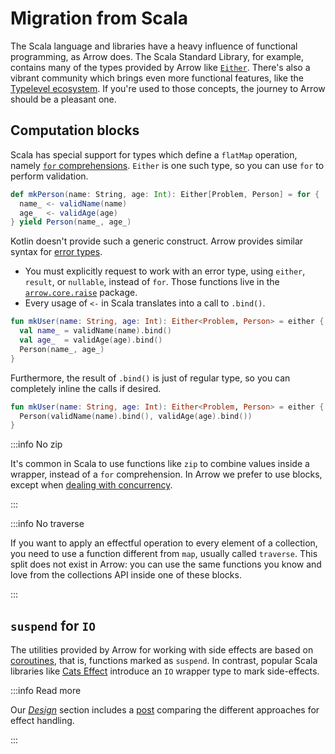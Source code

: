# Migration from Scala

The Scala language and libraries have a heavy influence of functional
programming, as Arrow does. The Scala Standard Library, for example, contains
many of the types provided by Arrow like [`Either`](https://www.scala-lang.org/api/current/scala/util/Either.html).
There's also a vibrant community which brings even more functional features,
like the [Typelevel ecosystem](https://typelevel.org/). If you're used to those
concepts, the journey to Arrow should be a pleasant one.

<!--- TEST_NAME ScalaMigrationTest -->

## Computation blocks

Scala has special support for types which define a `flatMap` operation, namely
[`for` comprehensions](https://docs.scala-lang.org/tour/for-comprehensions.html).
`Either` is one such type, so you can use `for` to perform validation.

```scala
def mkPerson(name: String, age: Int): Either[Problem, Person] = for {
  name_ <- validName(name)
  age_  <- validAge(age)
} yield Person(name_, age_)
```

Kotlin doesn't provide such a generic construct. Arrow provides similar
syntax for [error types](../../typed-errors/working-with-typed-errors/).

- You must explicitly request to work with an error type, using `either`,
  `result`, or `nullable`, instead of `for`. Those functions live in
  the [`arrow.core.raise`](https://arrow-kt.github.io/arrow/arrow-core/arrow.core.raise/index.html) package.
- Every usage of `<-` in Scala translates into a call to `.bind()`.

<!--- INCLUDE
import arrow.core.*
import arrow.core.raise.either

data class Person(val name: String, val age: Int)
interface Problem
fun validName(name: String): Either<Problem, String> = TODO()
fun validAge(age: Int): Either<Problem, Int> = TODO()
-->

```kotlin
fun mkUser(name: String, age: Int): Either<Problem, Person> = either {
  val name_ = validName(name).bind()
  val age_  = validAge(age).bind()
  Person(name_, age_)
}
```
<!--- KNIT example-scala-migration-01.kt -->

Furthermore, the result of `.bind()` is just of regular type, so you can
completely inline the calls if desired.

<!--- INCLUDE
import arrow.core.*
import arrow.core.raise.either

data class Person(val name: String, val age: Int)
interface Problem
fun validName(name: String): Either<Problem, String> = TODO()
fun validAge(age: Int): Either<Problem, Int> = TODO()
-->

```kotlin
fun mkUser(name: String, age: Int): Either<Problem, Person> = either {
  Person(validName(name).bind(), validAge(age).bind())
}
```
<!--- KNIT example-scala-migration-02.kt -->

:::info No zip

It's common in Scala to use functions like `zip` to combine values inside a 
wrapper, instead of a `for` comprehension. In Arrow we prefer to use blocks,
except when [dealing with concurrency](../../coroutines/parallel/).

:::

:::info No traverse

If you want to apply an effectful operation to every element of a collection,
you need to use a function different from `map`, usually called `traverse`.
This split does not exist in Arrow: you can use the same functions you know
and love from the collections API inside one of these blocks.

:::

## `suspend` for `IO`

The utilities provided by Arrow for working with side effects are based on 
[coroutines](https://kotlinlang.org/docs/coroutines-guide.html), that is,
functions marked as `suspend`. In contrast, popular Scala libraries like
[Cats Effect](https://typelevel.org/cats-effect/) introduce an `IO` wrapper
type to mark side-effects.

:::info Read more

Our [_Design_](../../design/) section includes a [post](../../design/receivers-flatmap/)
comparing the different approaches for effect handling.

:::
